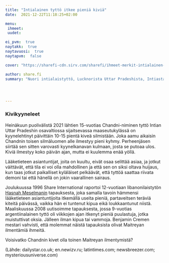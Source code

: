 ```yaml
---
title: "Intialainen tyttö itkee pieniä kiviä"
date:  2021-12-22T11:18:25+02:00

menu:
 ihmeet:
 uudet:

ei_pvm:  true
naytakk:  true
naytavuosi:  true
naytapvm:  false

cover: "https://sharefi-cdn.sirv.com/sharefi/ihmeet-merkit-intialainen-tytto-itkee-verikyynelia-201006_twinkle_dwivedi.jpg?cx=200&cy=40&cw=200&ch=200"

author: share.fi
summary: "Nuori intialaistyttö, Lucknorista Uttar Pradeshista, Intiasta, on kahden viime vuoden ajan itkenyt verikyyneleitä."




---
```

### Kivikyyneleet
Heinäkuun puolivälistä 2021 lähtien 15-vuotias Chandni-niminen tyttö Intian Uttar Pradeshin osavaltiossa sijaitsevassa maaseutukylässä on kyynelehtinyt päivittäin 10-15 pientä kiveä silmistään. Joka aamu aikaisin Chandnin toisen silmäluomen alle ilmestyy pieni kyhmy. Perheenjäsen siirtää sen sitten varovasti kyynelkanavan kulmaan, josta se putoaa ulos. Kiviä ilmestyy koko päivän ajan, mutta ei kuulemma enää yöllä.

Lääketieteen asiantuntijat, joita on kuultu, eivät osaa selittää asiaa, ja jotkut väittävät, että tila ei voi olla mahdollinen ja että sen on siksi oltava huijaus, kun taas jotkut paikalliset kyläläiset pelkäävät, että tyttöä saattaa riivata demoni tai että hänellä on jokin vaarallinen sairaus.

Joulukuussa 1996 Share International raportoi 12-vuotiaan libanonilaistytön <a href="https://share.fi/ihmeet-ja-merkit#hasnah">Hasnah Meselmanin</a> tapauksesta, joka samalla tavoin hämmensi lääketieteen asiantuntijoita itkemällä useita pieniä, partaveitsen teräviä kiteitä päivässä, vaikka hän ei tuntenut kipua eikä loukkaantunut niistä. Maaliskuussa 2008 uutisoimme tapauksesta, jossa 9-vuotias argentiinalainen tyttö oli viikkojen ajan itkenyt pieniä puulastuja, jotka muistuttivat oksia. Jälleen ilman kipua tai vammoja. Benjamin Cremen mestari vahvisti, että molemmat näistä tapauksista olivat Maitreyan ilmentämiä ihmeitä.

Voisivatko Chandnin kivet olla toinen Maitreyan ilmentymistä?

(Lähde: dailystar.co.uk; en.newizv.ru; latintimes.com; newsbreezer.com; mysteriousuniverse.com)
